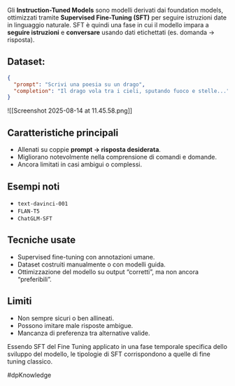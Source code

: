 Gli **Instruction-Tuned Models** sono modelli derivati dai foundation models, ottimizzati tramite **Supervised Fine-Tuning (SFT)** per seguire istruzioni date in linguaggio naturale.
SFT è quindi una fase in cui il modello impara a **seguire istruzioni** e **conversare** usando dati etichettati (es. domanda → risposta).

## Dataset:

```json
{
  "prompt": "Scrivi una poesia su un drago",
  "completion": "Il drago vola tra i cieli, sputando fuoco e stelle..."
}

```
![[Screenshot 2025-08-14 at 11.45.58.png]]
## Caratteristiche principali

- Allenati su coppie **prompt → risposta desiderata**.
- Migliorano notevolmente nella comprensione di comandi e domande.
- Ancora limitati in casi ambigui o complessi.

## Esempi noti

- `text-davinci-001`
- `FLAN-T5`
- `ChatGLM-SFT`

## Tecniche usate

- Supervised fine-tuning con annotazioni umane.
- Dataset costruiti manualmente o con modelli guida.
- Ottimizzazione del modello su output “corretti”, ma non ancora “preferibili”.

## Limiti

- Non sempre sicuri o ben allineati.
- Possono imitare male risposte ambigue.
- Mancanza di preferenza tra alternative valide.

Essendo SFT del Fine Tuning applicato in una fase temporale specifica dello sviluppo del modello, le tipologie di SFT corrispondono a quelle di fine tuning classico.

#dpKnowledge 